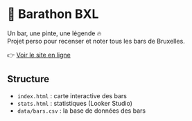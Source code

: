 # 🍺 Barathon BXL

Un bar, une pinte, une légende 🔥  
Projet perso pour recenser et noter tous les bars de Bruxelles.

👉 [Voir le site en ligne](https://grandaro68.github.io/barathon-bxl/barathon-bxl/)

## Structure
- `index.html` : carte interactive des bars
- `stats.html` : statistiques (Looker Studio)
- `data/bars.csv` : la base de données des bars
